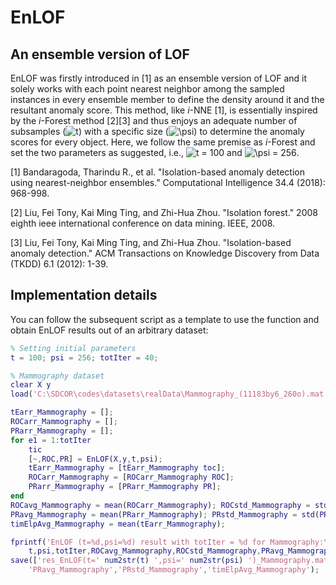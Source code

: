 # EnLOF

## An ensemble version of LOF

EnLOF was firstly introduced in [1] as an ensemble version of LOF and it solely works with each point nearest neighbor among the sampled instances in every ensemble member to define the density around it and the resultant anomaly score. This method, like _i_-NNE [1], is essentially inspired by the _i_-Forest method [2][3] and thus enjoys an adequate number of subsamples (<img src="https://latex.codecogs.com/svg.image?t" title="t" />) with a specific size (<img src="https://latex.codecogs.com/svg.image?\psi&space;" title="\psi " />) to determine the anomaly scores for every object. Here, we follow the same premise as _i_-Forest and set the two parameters as suggested, i.e., <img src="https://latex.codecogs.com/svg.image?t&space;=&space;100" title="t = 100" /> and <img src="https://latex.codecogs.com/svg.image?\psi&space;=&space;256" title="\psi = 256" />.

[1] Bandaragoda, Tharindu R., et al. "Isolation-based anomaly detection using nearest-neighbor ensembles." Computational Intelligence 34.4 (2018): 968-998.

[2] Liu, Fei Tony, Kai Ming Ting, and Zhi-Hua Zhou. "Isolation forest." 2008 eighth ieee international conference on data mining. IEEE, 2008.

[3] Liu, Fei Tony, Kai Ming Ting, and Zhi-Hua Zhou. "Isolation-based anomaly detection." ACM Transactions on Knowledge Discovery from Data (TKDD) 6.1 (2012): 1-39.

## Implementation details

You can follow the subsequent script as a template to use the function and obtain EnLOF results out of an arbitrary dataset:

```matlab
% Setting initial parameters
t = 100; psi = 256; totIter = 40;

% Mammography dataset
clear X y
load('C:\SDCOR\codes\datasets\realData\Mammography_(11183by6_260o).mat');

tEarr_Mammography = [];
ROCarr_Mammography = [];
PRarr_Mammography = [];
for e1 = 1:totIter
    tic
    [~,ROC,PR] = EnLOF(X,y,t,psi);
    tEarr_Mammography = [tEarr_Mammography toc];
    ROCarr_Mammography = [ROCarr_Mammography ROC];
    PRarr_Mammography = [PRarr_Mammography PR];
end
ROCavg_Mammography = mean(ROCarr_Mammography); ROCstd_Mammography = std(ROCarr_Mammography);
PRavg_Mammography = mean(PRarr_Mammography); PRstd_Mammography = std(PRarr_Mammography);
timElpAvg_Mammography = mean(tEarr_Mammography);

fprintf('EnLOF (t=%d,psi=%d) result with totIter = %d for Mammography:\t\tROC = %0.3f+-%0.3f\t\tPR = %0.3f+-%0.3f\t\telpsTime = %0.3f sec\n\n',...
    t,psi,totIter,ROCavg_Mammography,ROCstd_Mammography,PRavg_Mammography,PRstd_Mammography,timElpAvg_Mammography);
save(['res_EnLOF(t=' num2str(t) ',psi=' num2str(psi) ')_Mammography.mat'],'ROCarr_Mammography','PRarr_Mammography','ROCavg_Mammography','ROCstd_Mammography',...
	'PRavg_Mammography','PRstd_Mammography','timElpAvg_Mammography');
```


